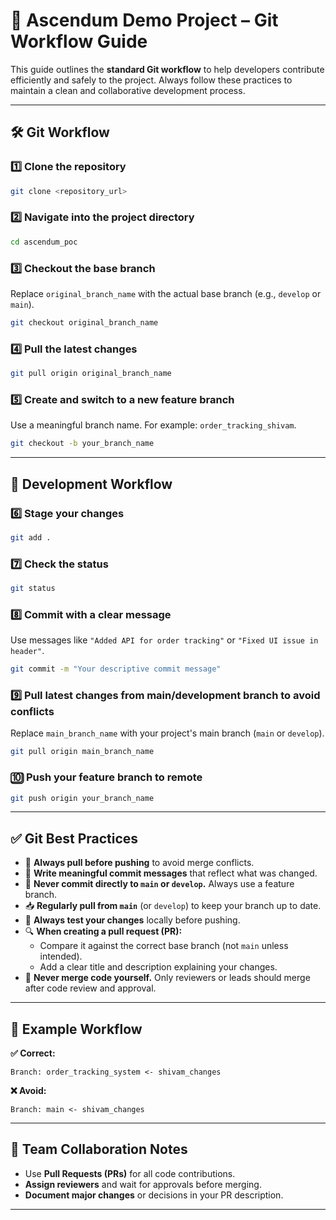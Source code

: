 
# 🚀 Ascendum Demo Project – Git Workflow Guide

This guide outlines the **standard Git workflow** to help developers contribute efficiently and safely to the project. Always follow these practices to maintain a clean and collaborative development process.

---

## 🛠️ Git Workflow

### 1️⃣ Clone the repository
```bash
git clone <repository_url>
```

### 2️⃣ Navigate into the project directory
```bash
cd ascendum_poc
```

### 3️⃣ Checkout the base branch  
Replace `original_branch_name` with the actual base branch (e.g., `develop` or `main`).
```bash
git checkout original_branch_name
```

### 4️⃣ Pull the latest changes
```bash
git pull origin original_branch_name
```

### 5️⃣ Create and switch to a new feature branch  
Use a meaningful branch name. For example: `order_tracking_shivam`.
```bash
git checkout -b your_branch_name
```

---

## 🧪 Development Workflow

### 6️⃣ Stage your changes
```bash
git add .
```

### 7️⃣ Check the status
```bash
git status
```

### 8️⃣ Commit with a clear message  
Use messages like `"Added API for order tracking"` or `"Fixed UI issue in header"`.
```bash
git commit -m "Your descriptive commit message"
```

### 9️⃣ Pull latest changes from main/development branch to avoid conflicts  
Replace `main_branch_name` with your project's main branch (`main` or `develop`).
```bash
git pull origin main_branch_name
```

### 🔟 Push your feature branch to remote
```bash
git push origin your_branch_name
```

---

## ✅ Git Best Practices

- 🔄 **Always pull before pushing** to avoid merge conflicts.
- 📝 **Write meaningful commit messages** that reflect what was changed.
- 🌿 **Never commit directly to `main` or `develop`.** Always use a feature branch.
- 📥 **Regularly pull from `main`** (or `develop`) to keep your branch up to date.
- 🧪 **Always test your changes** locally before pushing.
- 🔍 **When creating a pull request (PR):**
  - Compare it against the correct base branch (not `main` unless intended).
  - Add a clear title and description explaining your changes.
- 🚫 **Never merge code yourself.** Only reviewers or leads should merge after code review and approval.

---

## 📌 Example Workflow

**✅ Correct:**
```
Branch: order_tracking_system <- shivam_changes
```

**❌ Avoid:**
```
Branch: main <- shivam_changes
```

---

## 👥 Team Collaboration Notes

- Use **Pull Requests (PRs)** for all code contributions.
- **Assign reviewers** and wait for approvals before merging.
- **Document major changes** or decisions in your PR description.

---
